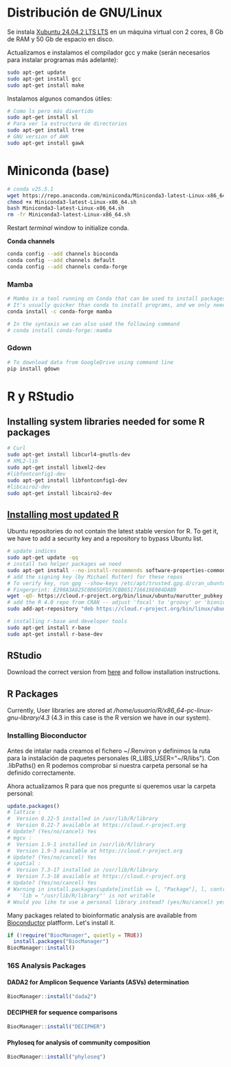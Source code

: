 # Distribución de GNU/Linux

Se instala [Xubuntu 24.04.2 LTS LTS](https://xubuntu.org/download/) en un máquina virtual con 2 cores, 8 Gb de RAM y 50 Gb de espacio en disco.  

Actualizamos e instalamos el compilador gcc y make (serán necesarios para instalar programas más adelante):  
```bash
sudo apt-get update
sudo apt-get install gcc
sudo apt-get install make
```

Instalamos algunos comandos útiles:

```bash
# Como ls pero más divertido
sudo apt-get install sl
# Para ver la estructura de directorios
sudo apt-get install tree
# GNU version of AWK
sudo apt-get install gawk
```

# Miniconda (base)

```bash
# conda v25.5.1
wget https://repo.anaconda.com/miniconda/Miniconda3-latest-Linux-x86_64.sh
chmod +x Miniconda3-latest-Linux-x86_64.sh
bash Miniconda3-latest-Linux-x86_64.sh
rm -fr Miniconda3-latest-Linux-x86_64.sh
```
Restart _terminal_ window to initialize conda. 

**Conda channels**

```bash
conda config --add channels bioconda
conda config --add channels default
conda config --add channels conda-forge
```

### Mamba

``` bash
# Mamba is a tool running on Conda that can be used to install packages. 
# It's usually quicker than conda to install programs, and we only need to change the _conda_ word by _mamba_. 
conda install -c conda-forge mamba

# In the syntaxis we can also used the following command
# conda install conda-forge::mamba
```

### Gdown

```bash
# To download data from GoogleDrive using command line
pip install gdown
```

<!--
## Installing conda environments and the required programs

### Cutadapt

Tool to remove primers or specific sequences from reads in fastq files
``` bash
conda create -n cutadaptenv -c bioconda cutadapt
```

### Fasttree2

Tool to calculate ML phylogenetic trees from sequence alignments
``` bash
conda install -c bioconda fasttree
```
-->



# R y RStudio

## Installing system libraries needed for some R packages

``` bash
# Curl
sudo apt-get install libcurl4-gnutls-dev
# XML2-lib
sudo apt-get install libxml2-dev
#libfontconfig1-dev
sudo apt-get install libfontconfig1-dev
#libcairo2-dev
sudo apt-get install libcairo2-dev
```
## [Installing most updated R](https://cran.r-project.org/bin/linux/ubuntu/)

Ubuntu repositories do not contain the latest stable version for R. To get it, we have to add a security key and a repository to bypass Ubuntu list.

``` bash
# update indices
sudo apt-get update -qq
# install two helper packages we need
sudo apt-get install --no-install-recommends software-properties-common dirmngr
# add the signing key (by Michael Rutter) for these repos
# To verify key, run gpg --show-keys /etc/apt/trusted.gpg.d/cran_ubuntu_key.asc 
# Fingerprint: E298A3A825C0D65DFD57CBB651716619E084DAB9
wget -qO- https://cloud.r-project.org/bin/linux/ubuntu/marutter_pubkey.asc | sudo tee -a /etc/apt/trusted.gpg.d/cran_ubuntu_key.asc
# add the R 4.0 repo from CRAN -- adjust 'focal' to 'groovy' or 'bionic' (Ubuntu version) using $(lsb_release -cs)
sudo add-apt-repository "deb https://cloud.r-project.org/bin/linux/ubuntu $(lsb_release -cs)-cran40/"

# installing r-base and developer tools
sudo apt-get install r-base
sudo apt-get install r-base-dev
```

## RStudio

Download the correct version from [here](https://download1.rstudio.org/electron/jammy/amd64/rstudio-2025.05.1-513-amd64.deb) and follow installation instructions.


## R Packages

Currently, User libraries are stored at */home/usuario/R/x86_64-pc-linux-gnu-library/4.3* (4.3 in this case is the R version we have in our system).

### Installing Bioconductor

Antes de intalar nada creamos el fichero ~/.Renviron y definimos la ruta para la instalación de paquetes personales (R_LIBS_USER="~/R/libs"). Con .libPaths() en R podemos comprobar si nuestra carpeta personal se ha definido correctamente.  

Ahora actualizamos R para que nos pregunte si queremos usar la carpeta personal:

```R
update.packages()
# lattice :
#  Version 0.22-5 installed in /usr/lib/R/library 
#  Version 0.22-7 available at https://cloud.r-project.org
# Update? (Yes/no/cancel) Yes
# mgcv :
#  Version 1.9-1 installed in /usr/lib/R/library 
#  Version 1.9-3 available at https://cloud.r-project.org
# Update? (Yes/no/cancel) Yes
# spatial :
#  Version 7.3-17 installed in /usr/lib/R/library 
#  Version 7.3-18 available at https://cloud.r-project.org
# Update? (Yes/no/cancel) Yes
# Warning in install.packages(update[instlib == l, "Package"], l, contriburl = contriburl,  :
#   'lib = "/usr/lib/R/library"' is not writable
# Would you like to use a personal library instead? (yes/No/cancel) yes
```
Many packages related to bioinformatic analysis are available from [Bioconductor](https://www.bioconductor.org/) platfform. Let's install it. 

``` R
if (!require("BiocManager", quietly = TRUE))
  install.packages("BiocManager")
BiocManager::install()
```

### 16S Analysis Packages

#### DADA2 for Amplicon Sequence Variants (ASVs) determination
``` R
BiocManager::install("dada2")
```

#### DECIPHER for sequence comparisons
``` R
BiocManager::install("DECIPHER")
```

#### Phyloseq for analysis of community composition
``` R
BiocManager::install("phyloseq")
```

<!--

#### Microbiome, additional tools to study community composition based on Phyloseq
``` R
BiocManager::install("microbiome")
```

#### DESeq2, to study differential community enrichment
``` R
BiocManager::install("DESeq2")
```

#### Agricolae, Statistical Procedures for Agricultural Research
``` R
install.packages("agricolae") 
```

### Dataframe manipulation

Dataframes can be manipulated with the packages defined in tidyverse such as dplyr, tidyr and tibble and readr. All of them except readr have been already installed as dependencies of the previous packages.

``` R
install.packages("readr")
```

### Graphical packages

Most of the graphical results are going to be plotted using ggplot2, which we are not going to install as when installing Pavian the package was installed. Nevertheless, we need additional packages

#### hrbrthenmes, an easy tool to stablish scales in plots

``` R
install.packages("hrbrthemes")
```

#### Plotly, to create html interactive plots

``` R
install.packages("plotly")
```

### List of packages and description

Packages in library ‘/home/usuario/R/libs/’:
```r
packages <- list.files("/home/usuario/R/libs/")
df = data.frame()

for (p in packages){
    p_info <- packageDescription(p, fields = c("Package", "Title", "Version"))
    row <- c(p_info$Package, p_info$Title, p_info$Version) 
    df <- rbind(df, row)
}
colnames(df) <- c("Name", "Description", "version")
write.table(df, "tmp.txt", append = FALSE, sep = "\t", quote = FALSE, row.names = FALSE)
```



| Name                 | Description                                                                                               | version    |
|----------------------|-----------------------------------------------------------------------------------------------------------|------------|
| abind                | Combine Multidimensional Arrays                                                                           | 1.4-5      |
| ade4                 | Analysis of Ecological Data: Exploratory and Euclidean Methods in Environmental Sciences                  | 1.7-22     |
| agricolae            | Statistical Procedures for Agricultural Research                                                          | 1.3-7      |
| AlgDesign            | Algorithmic Experimental Design                                                                           | 1.2.1      |
| AnnotationDbi        | Manipulation of SQLite-based annotations in Bioconductor                                                  | 1.64.1     |
| anytime              | Anything to 'POSIXct' or 'Date' Converter                                                                 | 0.3.9      |
| ape                  | Analyses of Phylogenetics and Evolution                                                                   | 5.7-1      |
| askpass              | Password Entry Utilities for R, Git, and SSH                                                              | 1.2.0      |
| backports            | Reimplementations of Functions Introduced Since R-3.0.0                                                   | 1.4.1      |
| base64enc            | Tools for base64 encoding                                                                                 | 0.1-3      |
| bayesm               | Bayesian Inference for Marketing/Micro-Econometrics                                                       | 3.1-6      |
| BH                   | Boost C++ Header Files                                                                                    | 1.84.0-0   |
| Biobase              | Biobase: Base functions for Bioconductor                                                                  | 2.62.0     |
| BiocGenerics         | S4 generic functions used in Bioconductor                                                                 | 0.48.1     |
| BiocManager          | Access the Bioconductor Project Package Repository                                                        | 1.30.22    |
| BiocParallel         | Bioconductor facilities for parallel evaluation                                                           | 1.36.0     |
| BiocVersion          | Set the appropriate version of Bioconductor packages                                                      | 3.18.1     |
| biomformat           | An interface package for the BIOM file format                                                             | 1.30.0     |
| Biostrings           | Efficient manipulation of biological strings                                                              | 2.70.1     |
| bit                  | Classes and Methods for Fast Memory-Efficient Boolean Selections                                          | 4.0.5      |
| bit64                | A S3 Class for Vectors of 64bit Integers                                                                  | 4.0.5      |
| bitops               | Bitwise Operations                                                                                        | 1.0-7      |
| blob                 | A Simple S3 Class for Representing Vectors of Binary Data ('BLOBS')                                       | 1.2.4      |
| brew                 | Templating Framework for Report Generation                                                                | 1.0-10     |
| brio                 | Basic R Input Output                                                                                      | 1.1.4      |
| bslib                | Custom 'Bootstrap' 'Sass' Themes for 'shiny' and 'rmarkdown'                                              | 0.6.1      |
| cachem               | Cache R Objects with Automatic Pruning                                                                    | 1.0.8      |
| callr                | Call R from R                                                                                             | 3.7.3      |
| cli                  | Helpers for Developing Command Line Interfaces                                                            | 3.6.2      |
| clipr                | Read and Write from the System Clipboard                                                                  | 0.8.0      |
| colorspace           | A Toolbox for Manipulating and Assessing Colors and Palettes                                              | 2.1-0      |
| commonmark           | High Performance CommonMark and Github Markdown Rendering in R                                            | 1.9.0      |
| compositions         | Compositional Data Analysis                                                                               | 2.0-7      |
| cpp11                | A C++11 Interface for R's C Interface                                                                     | 0.4.7      |
| crayon               | Colored Terminal Output                                                                                   | 1.5.2      |
| credentials          | Tools for Managing SSH and Git Credentials                                                                | 2.0.1      |
| crosstalk            | Inter-Widget Interactivity for HTML Widgets                                                               | 1.2.1      |
| crul                 | HTTP Client                                                                                               | 1.4.0      |
| curl                 | A Modern and Flexible Web Client for R                                                                    | 5.2.0      |
| d3r                  | 'd3.js' Utilities for R                                                                                   | 1.1.0      |
| dada2                | Accurate, high-resolution sample inference from amplicon sequencing data                                  | 1.30.0     |
| data.table           | Extension of `data.frame`                                                                                 | 1.14.10    |
| DBI                  | R Database Interface                                                                                      | 1.2.1      |
| DECIPHER             | Tools for curating, analyzing, and manipulating biological sequences                                      | 2.30.0     |
| DelayedArray         | A unified framework for working transparently with on-disk and in-memory array-like datasets              | 0.28.0     |
| deldir               | Delaunay Triangulation and Dirichlet (Voronoi) Tessellation                                               | 2.0-2      |
| DEoptimR             | Differential Evolution Optimization in Pure R                                                             | 1.1-3      |
| desc                 | Manipulate DESCRIPTION Files                                                                              | 1.4.3      |
| DESeq2               | Differential gene expression analysis based on the negative binomial distribution                         | 1.42.0     |
| diffobj              | Diffs for R Objects                                                                                       | 0.3.5      |
| digest               | Create Compact Hash Digests of R Objects                                                                  | 0.6.34     |
| downlit              | Syntax Highlighting and Automatic Linking                                                                 | 0.4.3      |
| dplyr                | A Grammar of Data Manipulation                                                                            | 1.1.4      |
| DT                   | A Wrapper of the JavaScript Library 'DataTables'                                                          | 0.31       |
| ellipsis             | Tools for Working with ...                                                                                | 0.3.2      |
| evaluate             | Parsing and Evaluation Tools that Provide More Details than the Default                                   | 0.23       |
| extrafont            | Tools for Using Fonts                                                                                     | 0.19       |
| extrafontdb          | Package for holding the database for the extrafont package                                                | 1.0        |
| fansi                | ANSI Control Sequence Aware String Functions                                                              | 1.0.6      |
| farver               | High Performance Colour Space Manipulation                                                                | 2.1.1      |
| fastmap              | Fast Data Structures                                                                                      | 1.1.1      |
| fontawesome          | Easily Work with 'Font Awesome' Icons                                                                     | 0.5.2      |
| fontBitstreamVera    | Fonts with 'Bitstream Vera Fonts' License                                                                 | 0.1.1      |
| fontLiberation       | Liberation Fonts                                                                                          | 0.1.0      |
| fontquiver           | Set of Installed Fonts                                                                                    | 0.2.1      |
| foreach              | Provides Foreach Looping Construct                                                                        | 1.5.2      |
| formatR              | Format R Code Automatically                                                                               | 1.14       |
| fs                   | Cross-Platform File System Operations Based on 'libuv'                                                    | 1.6.3      |
| futile.logger        | A Logging Utility for R                                                                                   | 1.4.3      |
| futile.options       | Futile Options Management                                                                                 | 1.0.1      |
| gdtools              | Utilities for Graphical Rendering and Fonts Management                                                    | 0.3.5      |
| generics             | Common S3 Generics not Provided by Base R Methods Related to Model Fitting                                | 0.1.3      |
| GenomeInfoDb         | Utilities for manipulating chromosome names, including modifying them to follow a particular naming style | 1.38.5     |
| GenomeInfoDbData     | Species and taxonomy ID look up tables used by GenomeInfoDb                                               | 1.2.11     |
| GenomicAlignments    | Representation and manipulation of short genomic alignments                                               | 1.38.1     |
| GenomicRanges        | Representation and manipulation of genomic intervals                                                      | 1.54.1     |
| gert                 | Simple Git Client for R                                                                                   | 2.0.1      |
| gfonts               | Offline 'Google' Fonts for 'Markdown' and 'Shiny'                                                         | 0.2.0      |
| ggplot2              | Create Elegant Data Visualisations Using the Grammar of Graphics                                          | 3.4.4      |
| gh                   | 'GitHub' 'API'                                                                                            | 1.4.0      |
| gitcreds             | Query 'git' Credentials from 'R'                                                                          | 0.1.2      |
| glue                 | Interpreted String Literals                                                                               | 1.7.0      |
| graph                | graph: A package to handle graph data structures                                                          | 1.80.0     |
| gss                  | General Smoothing Splines                                                                                 | 2.2-7      |
| gtable               | Arrange 'Grobs' in Tables                                                                                 | 0.3.4      |
| highr                | Syntax Highlighting for R Source Code                                                                     | 0.10       |
| hms                  | Pretty Time of Day                                                                                        | 1.1.3      |
| hrbrthemes           | Additional Themes, Theme Components and Utilities for 'ggplot2'                                           | 0.8.0      |
| htmltools            | Tools for HTML                                                                                            | 0.5.7      |
| htmlwidgets          | HTML Widgets for R                                                                                        | 1.6.4      |
| httpcode             | 'HTTP' Status Code Helper                                                                                 | 0.3.0      |
| httpuv               | HTTP and WebSocket Server Library                                                                         | 1.6.13     |
| httr                 | Tools for Working with URLs and HTTP                                                                      | 1.4.7      |
| httr2                | Perform HTTP Requests and Process the Responses                                                           | 1.0.0      |
| hwriter              | HTML Writer - Outputs R Objects in HTML Format                                                            | 1.3.2.1    |
| igraph               | Network Analysis and Visualization                                                                        | 1.6.0      |
| ini                  | Read and Write '.ini' Files                                                                               | 0.3.1      |
| interp               | Interpolation Methods                                                                                     | 1.1-5      |
| IRanges              | Foundation of integer range manipulation in Bioconductor                                                  | 2.36.0     |
| isoband              | Generate Isolines and Isobands from Regularly Spaced Elevation Grids                                      | 0.2.7      |
| iterators            | Provides Iterator Construct                                                                               | 1.0.14     |
| jpeg                 | Read and write JPEG images                                                                                | 0.1-10     |
| jquerylib            | Obtain 'jQuery' as an HTML Dependency Object                                                              | 0.1.4      |
| jsonlite             | A Simple and Robust JSON Parser and Generator for R                                                       | 1.8.8      |
| KEGGgraph            | KEGGgraph: A graph approach to KEGG PATHWAY in R and Bioconductor                                         | 1.62.0     |
| KEGGREST             | Client-side REST access to the Kyoto Encyclopedia of Genes and Genomes (KEGG)                             | 1.42.0     |
| knitr                | A General-Purpose Package for Dynamic Report Generation in R                                              | 1.45       |
| labeling             | Axis Labeling                                                                                             | 0.4.3      |
| lambda.r             | Modeling Data with Functional Programming                                                                 | 1.2.4      |
| later                | Utilities for Scheduling Functions to Execute Later with Event Loops                                      | 1.3.2      |
| latticeExtra         | Extra Graphical Utilities Based on Lattice                                                                | 0.6-30     |
| lazyeval             | Lazy (Non-Standard) Evaluation                                                                            | 0.2.2      |
| lifecycle            | Manage the Life Cycle of your Package Functions                                                           | 1.0.4      |
| locfit               | Local Regression, Likelihood and Density Estimation                                                       | 1.5-9.8    |
| magrittr             | A Forward-Pipe Operator for R                                                                             | 2.0.3      |
| MatrixGenerics       | S4 Generic Summary Statistic Functions that Operate on Matrix-Like Objects                                | 1.14.0     |
| matrixStats          | Functions that Apply to Rows and Columns of Matrices (and to Vectors)                                     | 1.2.0      |
| memoise              | 'Memoisation' of Functions                                                                                | 2.0.1      |
| microbiome           | Microbiome Analytics                                                                                      | 1.24.0     |
| mime                 | Map Filenames to MIME Types                                                                               | 0.12       |
| miniUI               | Shiny UI Widgets for Small Screens                                                                        | 0.1.1.1    |
| minqa                | Derivative-Free Optimization Algorithms by Quadratic Approximation                                        | 1.2.6      |
| multtest             | Resampling-based multiple hypothesis testing                                                              | 2.58.0     |
| munsell              | Utilities for Using Munsell Colours                                                                       | 0.5.0      |
| openssl              | Toolkit for Encryption, Signatures and Certificates Based on OpenSSL                                      | 2.1.1      |
| org.Hs.eg.db         | Genome wide annotation for Human                                                                          | 3.18.0     |
| pathview             | a tool set for pathway based data integration and visualization                                           | 1.42.0     |
| pavian               | Visualize and analyze metagenomics classification results                                                 | 1.2.1      |
| permute              | Functions for Generating Restricted Permutations of Data                                                  | 0.9-7      |
| phyloseq             | Handling and analysis of high-throughput microbiome census data                                           | 1.46.0     |
| pillar               | Coloured Formatting for Columns                                                                           | 1.9.0      |
| pixmap               | Bitmap Images / Pixel Maps                                                                                | 0.4-12     |
| pkgbuild             | Find Tools Needed to Build R Packages                                                                     | 1.4.3      |
| pkgconfig            | Private Configuration for 'R' Packages                                                                    | 2.0.3      |
| pkgload              | Simulate Package Installation and Attach                                                                  | 1.3.3      |
| plogr                | The 'plog' C++ Logging Library                                                                            | 0.2.0      |
| plotly               | Create Interactive Web Graphics via 'plotly.js'                                                           | 4.10.3     |
| plyr                 | Tools for Splitting, Applying and Combining Data                                                          | 1.8.9      |
| png                  | Read and write PNG images                                                                                 | 0.1-8      |
| praise               | Praise Users                                                                                              | 1.0.0      |
| prettyunits          | Pretty, Human Readable Formatting of Quantities                                                           | 1.2.0      |
| processx             | Execute and Control System Processes                                                                      | 3.8.3      |
| profvis              | Interactive Visualizations for Profiling R Code                                                           | 0.3.8      |
| progress             | Terminal Progress Bars                                                                                    | 1.2.3      |
| promises             | Abstractions for Promise-Based Asynchronous Programming                                                   | 1.2.1      |
| ps                   | List, Query, Manipulate System Processes                                                                  | 1.7.5      |
| purrr                | Functional Programming Tools                                                                              | 1.0.2      |
| R6                   | Encapsulated Classes with Reference Semantics                                                             | 2.5.1      |
| rappdirs             | Application Directories: Determine Where to Save Data, Caches, and Logs                                   | 0.3.3      |
| rcmdcheck            | Run 'R CMD check' from 'R' and Capture Results                                                            | 1.4.0      |
| RColorBrewer         | ColorBrewer Palettes                                                                                      | 1.1-3      |
| Rcpp                 | Seamless R and C++ Integration                                                                            | 1.0.12     |
| RcppArmadillo        | 'Rcpp' Integration for the 'Armadillo' Templated Linear Algebra Library                                   | 0.12.6.6.1 |
| RcppEigen            | 'Rcpp' Integration for the 'Eigen' Templated Linear Algebra Library                                       | 0.3.3.9.4  |
| RcppParallel         | Parallel Programming Tools for 'Rcpp'                                                                     | 5.1.7      |
| RCurl                | General Network (HTTP/FTP/...) Client Interface for R                                                     | 1.98-1.14  |
| readr                | Read Rectangular Text Data                                                                                | 2.1.5      |
| rematch2             | Tidy Output from Regular Expression Matching                                                              | 2.1.2      |
| remotes              | R Package Installation from Remote Repositories, Including 'GitHub'                                       | 2.4.2.1    |
| reshape2             | Flexibly Reshape Data: A Reboot of the Reshape Package                                                    | 1.4.4      |
| Rgraphviz            | Provides plotting capabilities for R graph objects                                                        | 2.46.0     |
| rhandsontable        | Interface to the 'Handsontable.js' Library                                                                | 0.3.8      |
| rhdf5                | R Interface to HDF5                                                                                       | 2.46.1     |
| rhdf5filters         | HDF5 Compression Filters                                                                                  | 1.14.1     |
| Rhdf5lib             | hdf5 library as an R package                                                                              | 1.24.1     |
| Rhtslib              | HTSlib high-throughput sequencing library as an R package                                                 | 2.4.0      |
| rlang                | Functions for Base Types and Core R and 'Tidyverse' Features                                              | 1.1.3      |
| rmarkdown            | Dynamic Documents for R                                                                                   | 2.25       |
| rmutil               | Utilities for Nonlinear Regression and Repeated Measurements Models                                       | 1.1.10     |
| robustbase           | Basic Robust Statistics                                                                                   | 0.99-1     |
| roxygen2             | In-Line Documentation for R                                                                               | 7.3.0      |
| rprojroot            | Finding Files in Project Subdirectories                                                                   | 2.0.4      |
| Rsamtools            | Binary alignment (BAM), FASTA, variant call (BCF), and tabix file import                                  | 2.18.0     |
| RSQLite              | SQLite Interface for R                                                                                    | 2.3.4      |
| rstudioapi           | Safely Access the RStudio API                                                                             | 0.15.0     |
| Rtsne                | T-Distributed Stochastic Neighbor Embedding using a Barnes-Hut Implementation                             | 0.17       |
| Rttf2pt1             | 'ttf2pt1' Program                                                                                         | 1.3.12     |
| rversions            | Query 'R' Versions, Including 'r-release' and 'r-oldrel'                                                  | 2.1.2      |
| S4Arrays             | Foundation of array-like containers in Bioconductor                                                       | 1.2.0      |
| S4Vectors            | Foundation of vector-like and list-like containers in Bioconductor                                        | 0.40.2     |
| sankeyD3             | D3 JavaScript Sankey Graphs from R                                                                        | 0.3.2      |
| sass                 | Syntactically Awesome Style Sheets ('Sass')                                                               | 0.4.8      |
| scales               | Scale Functions for Visualization                                                                         | 1.3.0      |
| sessioninfo          | R Session Information                                                                                     | 1.2.2      |
| shiny                | Web Application Framework for R                                                                           | 1.8.0      |
| shinydashboard       | Create Dashboards with 'Shiny'                                                                            | 0.7.2      |
| shinyFileTree        | Directory tree for R/Shiny                                                                                | 0.0.0.9000 |
| shinyjs              | Easily Improve the User Experience of Your Shiny Apps in Seconds                                          | 2.1.0      |
| shinyWidgets         | Custom Inputs Widgets for Shiny                                                                           | 0.8.1      |
| ShortRead            | FASTQ input and manipulation                                                                              | 1.60.0     |
| snow                 | Simple Network of Workstations                                                                            | 0.4-4      |
| sourcetools          | Tools for Reading, Tokenizing and Parsing R Code                                                          | 0.1.7-1    |
| sp                   | Classes and Methods for Spatial Data                                                                      | 2.1-2      |
| SparseArray          | Efficient in-memory representation of multidimensional sparse arrays                                      | 1.2.3      |
| SQMtools             | Analyze Results Generated by the 'SqueezeMeta' Pipeline                                                   | 1.6.3      |
| stringi              | Fast and Portable Character String Processing Facilities                                                  | 1.8.3      |
| stringr              | Simple, Consistent Wrappers for Common String Operations                                                  | 1.5.1      |
| SummarizedExperiment | SummarizedExperiment container                                                                            | 1.32.0     |
| sys                  | Powerful and Reliable Tools for Running System Commands in R                                              | 3.4.2      |
| systemfonts          | System Native Font Finding                                                                                | 1.0.5      |
| tensorA              | Advanced Tensor Arithmetic with Named Indices                                                             | 0.36.2.1   |
| testthat             | Unit Testing for R                                                                                        | 3.2.1      |
| tibble               | Simple Data Frames                                                                                        | 3.2.1      |
| tidyr                | Tidy Messy Data                                                                                           | 1.3.0      |
| tidyselect           | Select from a Set of Strings                                                                              | 1.2.0      |
| timeDate             | Rmetrics - Chronological and Calendar Objects                                                             | 4032.109   |
| tinytex              | Helper Functions to Install and Maintain TeX Live, and Compile LaTeX Documents                            | 0.49       |
| triebeard            | 'Radix' Trees in 'Rcpp'                                                                                   | 0.4.1      |
| tzdb                 | Time Zone Database Information                                                                            | 0.4.0      |
| urlchecker           | Run CRAN URL Checks from Older R Versions                                                                 | 1.0.1      |
| urltools             | Vectorised Tools for URL Handling and Parsing                                                             | 1.7.3      |
| usethis              | Automate Package and Project Setup                                                                        | 2.2.2      |
| utf8                 | Unicode Text Processing                                                                                   | 1.2.4      |
| vctrs                | Vector Helpers                                                                                            | 0.6.5      |
| vegan                | Community Ecology Package                                                                                 | 2.6-4      |
| viridisLite          | Colorblind-Friendly Color Maps (Lite Version)                                                             | 0.4.2      |
| vroom                | Read and Write Rectangular Text Data Quickly                                                              | 1.6.5      |
| waldo                | Find Differences Between R Objects                                                                        | 0.5.2      |
| whisker              | {{mustache}} for R, Logicless Templating                                                                  | 0.4.1      |
| withr                | Run Code 'With' Temporarily Modified Global State                                                         | 2.5.2      |
| xfun                 | Supporting Functions for Packages Maintained by 'Yihui Xie'                                               | 0.41       |
| XML                  | Tools for Parsing and Generating XML Within R and S-Plus                                                  | 3.99-0.16  |
| xml2                 | Parse XML                                                                                                 | 1.3.6      |
| xopen                | Open System Files, 'URLs', Anything                                                                       | 1.0.0      |
| xtable               | Export Tables to LaTeX or HTML                                                                            | 1.8-4      |
| XVector              | Foundation of external vector representation and manipulation in Bioconductor                             | 0.42.0     |
| yaml                 | Methods to Convert R Data to YAML and Back                                                                | 2.3.8      |
| zip                  | Cross-Platform 'zip' Compression                                                                          | 2.3.0      |
| zlibbioc             | An R packaged zlib-1.2.5                                                                                  | 1.48.0     |

-->